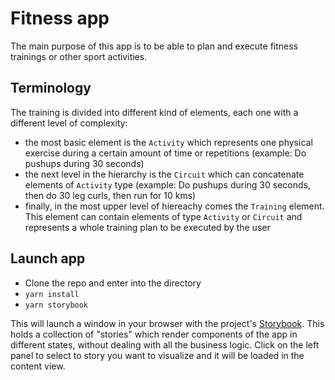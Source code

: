 # Fitness app

The main purpose of this app is to be able to plan and execute fitness trainings or other sport activities.

## Terminology

The training is divided into different kind of elements, each one with a different level of complexity:

- the most basic element is the `Activity` which represents one physical exercise during a certain amount of time or repetitions (example: Do pushups during 30 seconds)
- the next level in the hierarchy is the `Circuit` which can concatenate elements of `Activity` type (example: Do pushups during 30 seconds, then do 30 leg curls, then run for 10 kms)
- finally, in the most upper level of hiereachy comes the `Training` element. This element can contain elements of type `Activity` or `Circuit` and represents a whole training plan to be executed by the user

## Launch app

- Clone the repo and enter into the directory
- `yarn install`
- `yarn storybook`

This will launch a window in your browser with the project's [Storybook](https://storybook.js.org/). This holds a collection of "stories" which render components of the app in different states, without dealing with all the business logic. Click on the left panel to select to story you want to visualize and it will be loaded in the content view.
